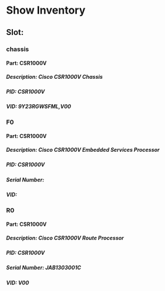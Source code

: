 

# Show Inventory
## Slot:
### chassis
#### Part: CSR1000V
##### Description: Cisco CSR1000V Chassis
##### PID: CSR1000V
##### VID: 9Y23RGWSFML,V00
### F0
#### Part: CSR1000V
##### Description: Cisco CSR1000V Embedded Services Processor
##### PID: CSR1000V
##### Serial Number: 
##### VID: 
### R0
#### Part: CSR1000V
##### Description: Cisco CSR1000V Route Processor
##### PID: CSR1000V
##### Serial Number: JAB1303001C
##### VID: V00